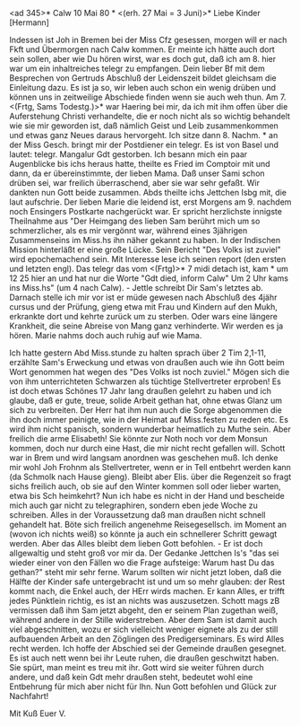 <ad 345>* Calw 10 Mai 80 <Montg>*
 <(erh. 27 Mai = 3 Juni)>*
Liebe Kinder [Hermann]

Indessen ist Joh in Bremen bei der Miss Cfz gesessen, morgen will er nach Fkft und Übermorgen nach Calw kommen. Er meinte ich hätte auch dort sein sollen, aber wie Du hören wirst, war es doch gut, daß ich am 8. hier war um ein inhaltreiches telegr zu empfangen. Dein lieber Bf mit dem Besprechen von Gertruds Abschluß der Leidenszeit bildet gleichsam die Einleitung dazu. Es ist ja so, wir leben auch schon ein wenig drüben und können uns in zeitweilige Abschiede finden wenn sie auch weh thun. Am 7. <(Frtg, Sams Todestg.)>* war Haering bei mir, da ich mit ihm offen über die Auferstehung Christi verhandelte, die er noch nicht als so wichtig behandelt wie sie mir geworden ist, daß nämlich Geist und Leib zusammenkommen und etwas ganz Neues daraus hervorgeht. Ich sitze dann 8. Nachm. <Samstg>* an der Miss Gesch. bringt mir der Postdiener ein telegr. Es ist von Basel und lautet: telegr. Mangalur Gdt gestorben. Ich besann mich ein paar Augenblicke bis ichs heraus hatte, theilte es Fried im Comptoir mit und dann, da er übereinstimmte, der lieben Mama. Daß unser Sami schon drüben sei, war freilich überraschend, aber sie war sehr gefaßt. Wir dankten nun Gott beide zusammen. Abds theilte ichs Jettchen Isbg mit, die laut aufschrie. Der lieben Marie die leidend ist, erst Morgens am 9. nachdem noch Ensingers Postkarte nachgerückt war. Er spricht herzlichste innigste Theilnahme aus "Der Heimgang des lieben Sam berührt mich um so schmerzlicher, als es mir vergönnt war, während eines 3jährigen Zusammenseins im Miss.hs ihn näher gekannt zu haben. In der Indischen Mission hinterläßt er eine große Lücke. Sein Bericht "Des Volks ist zuviel" wird epochemachend sein. Mit Interesse lese ich seinen report (den ersten und letzten engl). Das telegr das vom <(Frtg)>* 7 midi detach ist, kam <Samstg>* um 12 25 hier an und hat nur die Worte "Gdt died, inform Calw" Um 2 Uhr kams ins Miss.hs" (um 4 nach Calw). - Jettle schreibt Dir Sam's letztes ab. Darnach stelle ich mir vor ist er müde gewesen nach Abschluß des 4jähr cursus und der Prüfung, gieng etwa mit Frau und Kindern auf den Mukh, erkrankte dort und kehrte zurück um zu sterben. Oder wars eine längere Krankheit, die seine Abreise von Mang ganz verhinderte. Wir werden es ja hören. Marie nahms doch auch ruhig auf wie Mama.

Ich hatte gestern Abd Miss.stunde zu halten sprach über 2 Tim 2,1-11, erzählte Sam's Erweckung und etwas von draußen auch wie ihn Gott beim Wort genommen hat wegen des "Des Volks ist noch zuviel." Mögen sich die von ihm unterrichteten Schwarzen als tüchtige Stellvertreter erproben! Es ist doch etwas Schönes 17 Jahr lang draußen gelehrt zu haben und ich glaube, daß er gute, treue, solide Arbeit gethan hat, ohne etwas Glanz um sich zu verbreiten. Der Herr hat ihm nun auch die Sorge abgenommen die ihn doch immer peinigte, wie in der Heimat auf Miss.festen zu reden etc. Es wird ihm nicht spanisch, sondern wunderbar heimatlich zu Muthe sein. Aber freilich die arme Elisabeth! Sie könnte zur Noth noch vor dem Monsun kommen, doch nur durch eine Hast, die mir nicht recht gefallen will. Schott war in Brem und wird langsam anordnen was geschehen muß. Ich denke mir wohl Joh Frohnm als Stellvertreter, wenn er in Tell entbehrt werden kann (da Schmolk nach Hause gieng). Bleibt aber Elis. über die Regenzeit so fragt sichs freilich auch, ob sie auf den Winter kommen soll oder lieber warten, etwa bis Sch heimkehrt? Nun ich habe es nicht in der Hand und bescheide mich auch gar nicht zu telegraphiren, sondern eben jede Woche zu schreiben. Alles in der Voraussetzung daß man draußen nicht schnell gehandelt hat. Böte sich freilich angenehme Reisegesellsch. im Moment an (wovon ich nichts weiß) so könnte ja auch ein schnellerer Schritt gewagt werden. Aber das Alles bleibt dem lieben Gott befohlen. - Er ist doch allgewaltig und steht groß vor mir da. Der Gedanke Jettchen Is's "das sei wieder einer von den Fällen wo die Frage aufsteige: Warum hast Du das gethan?" steht mir sehr ferne. Warum sollten wir nicht jetzt loben, daß die Hälfte der Kinder safe untergebracht ist und um so mehr glauben: der Rest kommt nach, die Enkel auch, der HErr wirds machen. Er kann Alles, er trifft jedes Pünktlein richtig, es ist an nichts was auszusetzen. Schott mags zB vermissen daß ihm Sam jetzt abgeht, den er seinem Plan zugethan weiß, während andere in der Stille widerstreben. Aber dem Sam ist damit auch viel abgeschnitten, wozu er sich vielleicht weniger eignete als zu der still aufbauenden Arbeit an den Zöglingen des Predigerseminars. Es wird Alles recht werden. Ich hoffe der Abschied sei der Gemeinde draußen gesegnet. Es ist auch nett wenn bei ihr Leute ruhen, die draußen geschwitzt haben. Sie spürt, man meint es treu mit ihr. Gott wird sie weiter führen durch andere, und daß kein Gdt mehr draußen steht, bedeutet wohl eine Entbehrung für mich aber nicht für Ihn. Nun Gott befohlen und Glück zur Nachfahrt!

 Mit Kuß Euer V.
